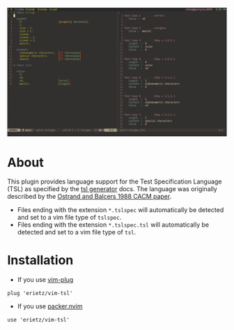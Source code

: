 
![Screenshot](./media/2022-04-12-153000_2054x1205_scrot.png)

# About

This plugin provides language support for the Test Specification Language (TSL)
as specified by the [tsl generator][tsl generator] docs. The language was
originally described by the [Ostrand and Balcers 1988 CACM paper][o and b].

- Files ending with the extension `*.tslspec` will automatically be detected
  and set to a vim file type of `tslspec`.
- Files ending with the extension `*.tslspec.tsl` will automatically be
  detected and set to a vim file type of `tsl`.

# Installation

- If you use [vim-plug][vim-plug]

```vim
plug 'erietz/vim-tsl'
```

- If you use [packer.nvim][packer.nvim]

```vim
use 'erietz/vim-tsl'
```

[tsl generator]: https://github.com/alexorso/tslgenerator
[o and b]: http://www.cis.famu.edu/~cen5070joe/Lectures/CPM_paper.pdf
[vim-plug]: https://github.com/junegunn/vim-plug
[packer.nvim]: https://github.com/wbthomason/packer.nvim


